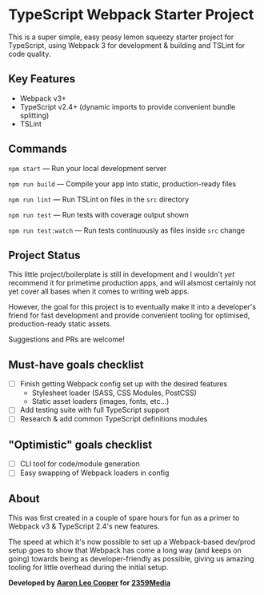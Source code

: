 # TypeScript Webpack Starter Project

This is a super simple, easy peasy lemon squeezy starter project for
TypeScript, using Webpack 3 for development & building and TSLint for
code quality.

## Key Features

- Webpack v3+
- TypeScript v2.4+ (dynamic imports to provide convenient bundle splitting)
- TSLint

## Commands

`npm start` — Run your local development server

`npm run build` — Compile your app into static, production-ready files

`npm run lint` — Run TSLint on files in the `src` directory

`npm run test` — Run tests with coverage output shown

`npm run test:watch` — Run tests continuously as files inside `src` change

## Project Status

This little project/boilerplate is still in development and I wouldn't
*yet* recommend it for primetime production apps, and will alsmost certainly
not yet cover all bases when it comes to writing web apps.

However, the goal for this project is to eventually make it into a
developer's friend for fast development and provide convenient tooling for
optimised, production-ready static assets.

Suggestions and PRs are welcome!

## Must-have goals checklist

- [ ] Finish getting Webpack config set up with the desired features
  - Stylesheet loader (SASS, CSS Modules, PostCSS)
  - Static asset loaders (images, fonts, etc...)
- [ ] Add testing suite with full TypeScript support
- [ ] Research & add common TypeScript definitions modules

## "Optimistic" goals checklist

- [ ] CLI tool for code/module generation
- [ ] Easy swapping of Webpack loaders in config

## About

This was first created in a couple of spare hours for fun as a primer to
Webpack v3 & TypeScript 2.4's new features.

The speed at which it's now possible to set up a Webpack-based dev/prod
setup goes to show that Webpack has come a long way (and keeps on going)
towards being as developer-friendly as possible, giving us amazing tooling
for little overhead during the initial setup.

**Developed by [Aaron Leo Cooper](http://webdevdiaries.com) for
[2359Media](https://2359media.com)**
